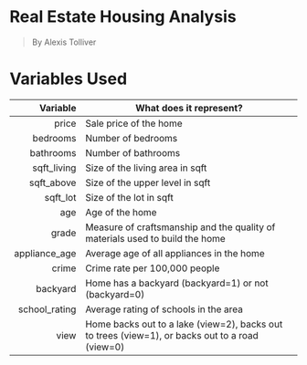 # Real Estate Housing Analysis
> By Alexis Tolliver

# Variables Used
|Variable       |What does it represent?                                                                        |
|--------------:|-----------------------------------------------------------------------------------------------|
|price          |Sale price of the home                                                                         |
|bedrooms       |Number of bedrooms                                                                             |
|bathrooms      |Number of bathrooms                                                                            |
|sqft_living    |Size of the living area in sqft                                                                |
|sqft_above     |Size of the upper level in sqft                                                                |
|sqft_lot       |Size of the lot in sqft                                                                        |
|age            |Age of the home                                                                                |
|grade          |Measure of craftsmanship and the quality of materials used to build the home                   |
|appliance_age  |Average age of all appliances in the home                                                      |
|crime          |Crime rate per 100,000 people                                                                  |
|backyard       |Home has a backyard (backyard=1) or not (backyard=0)                                           |
|school_rating  |Average rating of schools in the area                                                          |
|view           |Home backs out to a lake (view=2), backs out to trees (view=1), or backs out to a road (view=0)|

